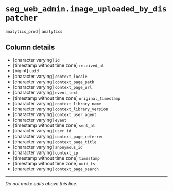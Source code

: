 # `seg_web_admin.image_uploaded_by_dispatcher`
`analytics_prod` | `analytics`

## Column details
* [character varying] `id`
* [timestamp without time zone] `received_at`
* [bigint]    `uuid`
* [character varying] `context_locale`
* [character varying] `context_page_path`
* [character varying] `context_page_url`
* [character varying] `event_text`
* [timestamp without time zone] `original_timestamp`
* [character varying] `context_library_name`
* [character varying] `context_library_version`
* [character varying] `context_user_agent`
* [character varying] `event`
* [timestamp without time zone] `sent_at`
* [character varying] `user_id`
* [character varying] `context_page_referrer`
* [character varying] `context_page_title`
* [character varying] `anonymous_id`
* [character varying] `context_ip`
* [timestamp without time zone] `timestamp`
* [timestamp without time zone] `uuid_ts`
* [character varying] `context_page_search`

-------------------------------------------------------------------------------
*Do not make edits above this line.*
